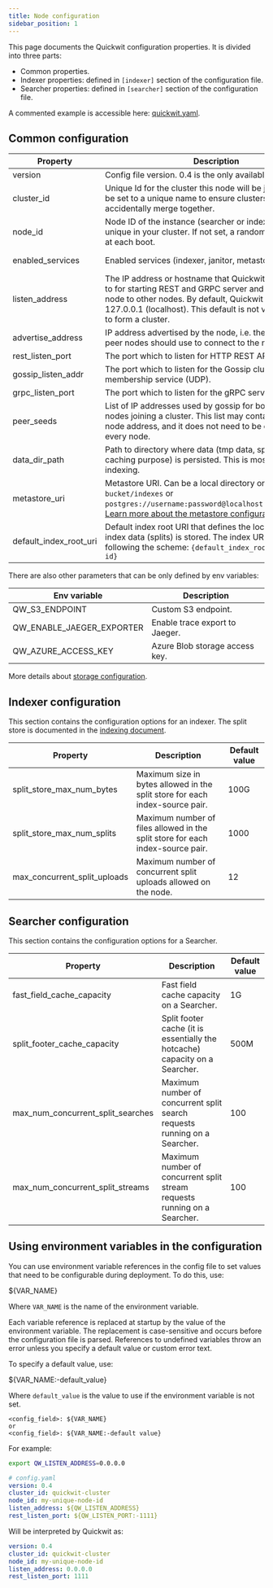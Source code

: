 ```yaml
---
title: Node configuration
sidebar_position: 1
---
```


This page documents the Quickwit configuration properties. It is divided into three parts:

- Common properties.
- Indexer properties: defined in `[indexer]` section of the configuration file.
- Searcher properties: defined in `[searcher]` section of the configuration file.

A commented example is accessible here: [quickwit.yaml](https://github.com/quickwit-oss/quickwit/blob/main/config/quickwit.yaml).

## Common configuration

| Property | Description | Env variable | Default value |
| --- | --- | --- | --- |
| version | Config file version. 0.4 is the only available value. |  |  |
| cluster_id | Unique Id for the cluster this node will be joining. Should be set to a unique name to ensure clusters do not accidentally merge together. | QW_CLUSTER_ID | "quickwit-default-cluster" |
| node_id | Node ID of the instance (searcher or indexer). It must be unique in your cluster. If not set, a random ID is generated at each boot. | QW_NODE_ID |  |
| enabled_services | Enabled services (indexer, janitor, metastore, searcher) | QW_ENABLED_SERVICES | all services enabled | 
| listen_address | The IP address or hostname that Quickwit service binds to for starting REST and GRPC server and connecting this node to other nodes. By default, Quickwit binds itself to 127.0.0.1 (localhost). This default is not valid when trying to form a cluster. | QW_LISTEN_ADDRESS | 127.0.0.1 |
| advertise_address | IP address advertised by the node, i.e. the IP address that peer nodes should use to connect to the node for RPCs. | QW_ADVERTISE_ADDRESS | listen_address |
| rest_listen_port | The port which to listen for HTTP REST API. | QW_REST_LISTEN_PORT | 7280 |
| gossip_listen_addr | The port which to listen for the Gossip cluster membership service (UDP). | QW_GOSSIP_LISTEN_PORT | rest_listen_port |
| grpc_listen_port | The port which to listen for the gRPC service.| QW_GRPC_LISTEN_PORT | rest_listen_port + 1 |
| peer_seeds | List of IP addresses used by gossip for bootstrapping new nodes joining a cluster. This list may contain the current node address, and it does not need to be exhaustive on every node. | QW_PEER_SEEDS |  |
| data_dir_path | Path to directory where data (tmp data, splits kept for caching purpose) is persisted. This is mostly used in indexing. | QW_DATA_DIR | `./qwdata` |
| metastore_uri | Metastore URI. Can be a local directory or `s3://my-bucket/indexes` or `postgres://username:password@localhost:5432/metastore`. [Learn more about the metastore configuration](metastore-config.md). | QW_METASTORE_URI | `{data_dir}/indexes` |
| default_index_root_uri | Default index root URI that defines the location where index data (splits) is stored. The index URI is built following the scheme: `{default_index_root_uri}/{index-id}` | QW_DEFAULT_INDEX_ROOT_URI | `{data_dir}/indexes` |


There are also other parameters that can be only defined by env variables:

| Env variable | Description |
| --- | --- |
| QW_S3_ENDPOINT | Custom S3 endpoint. |
| QW_ENABLE_JAEGER_EXPORTER | Enable trace export to Jaeger. |
| QW_AZURE_ACCESS_KEY | Azure Blob storage access key. |

More details about [storage configuration](../reference/storage-uri.md).

## Indexer configuration

This section contains the configuration options for an indexer. The split store is documented in the  [indexing document](../concepts/indexing.md#split-store).

| Property | Description | Default value |
| --- | --- | --- |
| split_store_max_num_bytes | Maximum size in bytes allowed in the split store for each index-source pair. | 100G |
| split_store_max_num_splits | Maximum number of files allowed in the split store for each index-source pair. | 1000 |
| max_concurrent_split_uploads | Maximum number of concurrent split uploads allowed on the node. | 12 |

## Searcher configuration

This section contains the configuration options for a Searcher.

| Property | Description | Default value |
| --- | --- | --- |
| fast_field_cache_capacity | Fast field cache capacity on a Searcher. | 1G |
| split_footer_cache_capacity | Split footer cache (it is essentially the hotcache) capacity on a Searcher. | 500M |
| max_num_concurrent_split_searches | Maximum number of concurrent split search requests running on a Searcher. | 100 |
| max_num_concurrent_split_streams | Maximum number of concurrent split stream requests running on a Searcher. | 100 |

## Using environment variables in the configuration

You can use environment variable references in the config file to set values that need to be configurable during deployment. To do this, use:

${VAR_NAME}

Where `VAR_NAME` is the name of the environment variable.

Each variable reference is replaced at startup by the value of the environment variable. The replacement is case-sensitive and occurs before the configuration file is parsed. References to undefined variables throw an error unless you specify a default value or custom error text.

To specify a default value, use:

${VAR_NAME:-default_value}

Where `default_value` is the value to use if the environment variable is not set.

```
<config_field>: ${VAR_NAME}
or
<config_field>: ${VAR_NAME:-default value}
```

For example:

```bash
export QW_LISTEN_ADDRESS=0.0.0.0
```

```yaml
# config.yaml
version: 0.4
cluster_id: quickwit-cluster
node_id: my-unique-node-id
listen_address: ${QW_LISTEN_ADDRESS}
rest_listen_port: ${QW_LISTEN_PORT:-1111}
```

Will be interpreted by Quickwit as:

```yaml
version: 0.4
cluster_id: quickwit-cluster
node_id: my-unique-node-id
listen_address: 0.0.0.0
rest_listen_port: 1111
```
